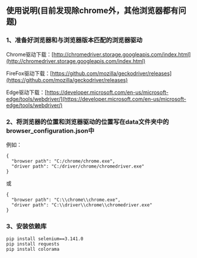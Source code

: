 ## 使用说明(目前发现除chrome外，其他浏览器都有问题)
### 1、准备好浏览器和与浏览器版本匹配的浏览器驱动  
Chrome驱动下载：[http://chromedriver.storage.googleapis.com/index.html](http://chromedriver.storage.googleapis.com/index.html)

FireFox驱动下载：[https://github.com/mozilla/geckodriver/releases](https://github.com/mozilla/geckodriver/releases)

Edge驱动下载：[https://developer.microsoft.com/en-us/microsoft-edge/tools/webdriver/](https://developer.microsoft.com/en-us/microsoft-edge/tools/webdriver/)

### 2、将浏览器的位置和浏览器驱动的位置写在data文件夹中的browser_configuration.json中  

例如：
```
{   
  "browser path": "C:/chrome/chrome.exe",
  "driver path": "C:/driver/chrome/chromedriver.exe"
}
```
或
```
{   
  "browser path": "C:\\chrome\\chrome.exe",
  "driver path": "C:\\driver\\chrome\\chromedriver.exe"
}
```

### 3、安装依赖库
```
pip install selenium==3.141.0
pip install requests
pip install colorama 
```